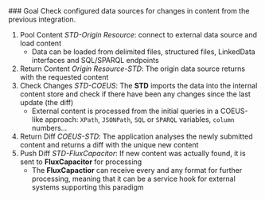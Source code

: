 <div class="panel" markdown="1">
### Goal
Check configured data sources for changes in content from the previous integration.
</div>

1. Pool Content *STD-Origin Resource*: connect to external data source and load content
	- Data can be loaded from delimited files, structured files, LinkedData interfaces and SQL/SPARQL endpoints
2. Return Content *Origin Resource-STD*: The origin data source returns with the requested content
3. Check Changes *STD-COEUS*: The **STD** imports the data into the internal content store and check if there have been any changes since the last update (the diff)
	- External content is processed from the initial queries in a COEUS-like approach: `XPath`, `JSONPath`, `SQL` or `SPARQL` variables, `column` numbers…
4. Return Diff *COEUS-STD*: The application analyses the newly submitted content and returns a diff with the unique new content
5. Push Diff *STD-FluxCapacitor*: If new content was actually found, it is sent to **FluxCapacitor** for processing
	- The **FluxCapactior** can receive every and any format for further processing, meaning that it can be a service hook for external systems supporting this paradigm